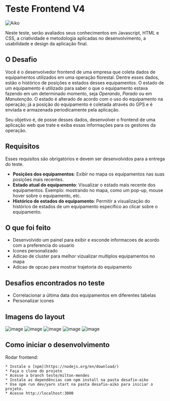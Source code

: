 # Teste Frontend V4

![Aiko](img/aiko.png)

Neste teste, serão avaliados seus conhecimentos em Javascript, HTML e CSS, a criatividade e metodologia aplicadas no desenvolvimento, a usabilidade e design da aplicação final.

## O Desafio

Você é o desenvolvedor frontend de uma empresa que coleta dados de equipamentos utilizados em uma operação florestal. Dentre esses dados, estão o histórico de posições e estados desses equipamentos. O estado de um equipamento é utilizado para saber o que o equipamento estava fazendo em um determinado momento, seja *Operando*, *Parado* ou em *Manutenção*. O estado é alterado de acordo com o uso do equipamento na operação; já a posição do equipamento é coletada através do GPS e é enviada e armazenada periodicamente pela aplicação.

Seu objetivo é, de posse desses dados, desenvolver o frontend de uma aplicação web que trate e exiba essas informações para os gestores da operação.

## Requisitos

Esses requisitos são obrigatórios e devem ser desenvolvidos para a entrega do teste.

* **Posições dos equipamentos**: Exibir no mapa os equipamentos nas suas posições mais recentes.
* **Estado atual do equipamento**: Visualizar o estado mais recente dos equipamentos. Exemplo: mostrando no mapa, como um pop-up, mouse hover sobre o equipamento, etc.
* **Histórico de estados do equipamento**: Permitir a visualização do histórico de estados de um equipamento específico ao clicar sobre o equipamento.

## O que foi feito
* Desenvolvido um painel para exibir e esconde informacoes de acordo com a preferencia do usuario
* Icones personalizado
* Adicao de cluster para melhor vizualizar multiplos equipamentos no mapa
* Adicao de opcao para mostrar trajetoria do equipamento

## Desafios encontrados no teste
* Correlacionar a última data dos equipamentos em diferentes tabelas
* Personalizar ícones

## Imagens do layout
![image](https://github.com/user-attachments/assets/8affd603-7a3b-4d9d-9d8c-0152c306b840)
![image](https://github.com/user-attachments/assets/184dcad3-e083-4574-9b97-83c768d648cb)
![image](https://github.com/user-attachments/assets/c20e0727-8bcb-4a05-9122-0591d8b81f4e)
![image](https://github.com/user-attachments/assets/1211ab88-be3e-43ff-9e6e-0e9d8dedd741)
![image](https://github.com/user-attachments/assets/697cc0af-ba5f-4b93-a9db-3d864a87d7f0)


## Como iniciar o desenvolvimento

Rodar frontend:
```
* Instale o [npm](https://nodejs.org/en/download/)
* Faça o clone do projeto
* Acesse a branch teste/milton-mendes
* Instale as dependências com npm install na pasta desafio-aiko
* Use npm run dev/yarn start na pasta desafio-aiko para iniciar o projeto.
* Acesse http://localhost:3000
```

